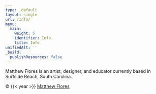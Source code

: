 ```yaml
---
type: _default
layout: single
url: /Info/
menu:
  main:
    weight: 5
    identifier: Info
    title: Info
unifiedAlt: ''
_build:
  publishResources: false
---
```


Matthew Flores is an artist, designer, and educator currently based in Surfside Beach, South Carolina.

&copy; {{< year >}} <u>[Matthew Flores](https://matthew-flores.com)</u>
